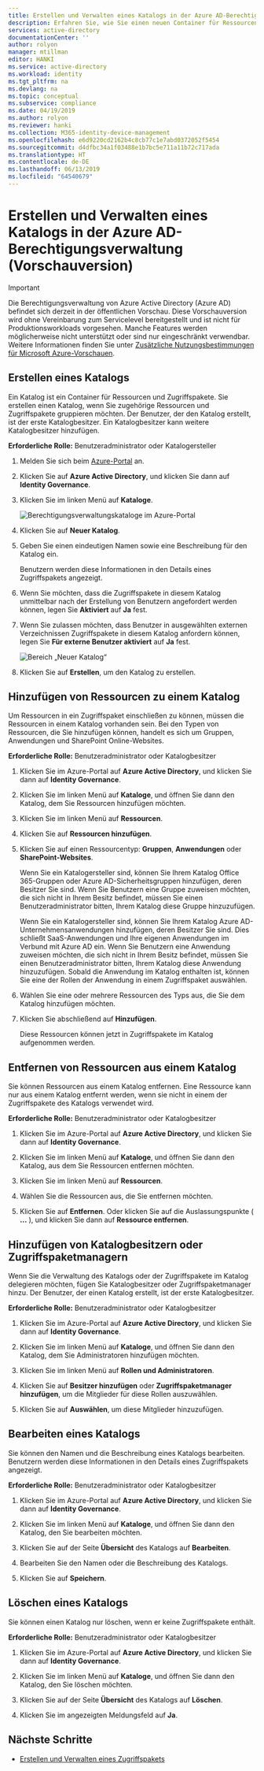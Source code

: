 ```yaml
---
title: Erstellen und Verwalten eines Katalogs in der Azure AD-Berechtigungsverwaltung (Vorschauversion) – Azure Active Directory
description: Erfahren Sie, wie Sie einen neuen Container für Ressourcen und Zugriffspakete in der Azure Active Directory-Berechtigungsverwaltung (Vorschauversion) erstellen.
services: active-directory
documentationCenter: ''
author: rolyon
manager: mtillman
editor: HANKI
ms.service: active-directory
ms.workload: identity
ms.tgt_pltfrm: na
ms.devlang: na
ms.topic: conceptual
ms.subservice: compliance
ms.date: 04/19/2019
ms.author: rolyon
ms.reviewer: hanki
ms.collection: M365-identity-device-management
ms.openlocfilehash: e6d9220cd2162b4c8cb77c1e7abd0372052f5454
ms.sourcegitcommit: d4dfbc34a1f03488e1b7bc5e711a11b72c717ada
ms.translationtype: HT
ms.contentlocale: de-DE
ms.lasthandoff: 06/13/2019
ms.locfileid: "64540679"
---
```

# <a name="create-and-manage-a-catalog-in-azure-ad-entitlement-management-preview"></a>Erstellen und Verwalten eines Katalogs in der Azure AD-Berechtigungsverwaltung (Vorschauversion)

> [!IMPORTANT]
> Die Berechtigungsverwaltung von Azure Active Directory (Azure AD) befindet sich derzeit in der öffentlichen Vorschau.
> Diese Vorschauversion wird ohne Vereinbarung zum Servicelevel bereitgestellt und ist nicht für Produktionsworkloads vorgesehen. Manche Features werden möglicherweise nicht unterstützt oder sind nur eingeschränkt verwendbar.
> Weitere Informationen finden Sie unter [Zusätzliche Nutzungsbestimmungen für Microsoft Azure-Vorschauen](https://azure.microsoft.com/support/legal/preview-supplemental-terms/).

## <a name="create-a-catalog"></a>Erstellen eines Katalogs

Ein Katalog ist ein Container für Ressourcen und Zugriffspakete. Sie erstellen einen Katalog, wenn Sie zugehörige Ressourcen und Zugriffspakete gruppieren möchten. Der Benutzer, der den Katalog erstellt, ist der erste Katalogbesitzer. Ein Katalogbesitzer kann weitere Katalogbesitzer hinzufügen.

**Erforderliche Rolle:** Benutzeradministrator oder Katalogersteller

1. Melden Sie sich beim [Azure-Portal](https://portal.azure.com) an.

1. Klicken Sie auf **Azure Active Directory**, und klicken Sie dann auf **Identity Governance**.

1. Klicken Sie im linken Menü auf **Kataloge**.

    ![Berechtigungsverwaltungskataloge im Azure-Portal](./media/entitlement-management-catalog-create/catalogs.png)

1. Klicken Sie auf **Neuer Katalog**.

1. Geben Sie einen eindeutigen Namen sowie eine Beschreibung für den Katalog ein.

    Benutzern werden diese Informationen in den Details eines Zugriffspakets angezeigt.

1. Wenn Sie möchten, dass die Zugriffspakete in diesem Katalog unmittelbar nach der Erstellung von Benutzern angefordert werden können, legen Sie **Aktiviert** auf **Ja** fest.

1. Wenn Sie zulassen möchten, dass Benutzer in ausgewählten externen Verzeichnissen Zugriffspakete in diesem Katalog anfordern können, legen Sie **Für externe Benutzer aktiviert** auf **Ja** fest.

    ![Bereich „Neuer Katalog“](./media/entitlement-management-catalog-create/new-catalog.png)

1. Klicken Sie auf **Erstellen**, um den Katalog zu erstellen.

## <a name="add-resources-to-a-catalog"></a>Hinzufügen von Ressourcen zu einem Katalog

Um Ressourcen in ein Zugriffspaket einschließen zu können, müssen die Ressourcen in einem Katalog vorhanden sein. Bei den Typen von Ressourcen, die Sie hinzufügen können, handelt es sich um Gruppen, Anwendungen und SharePoint Online-Websites.

**Erforderliche Rolle:** Benutzeradministrator oder Katalogbesitzer

1. Klicken Sie im Azure-Portal auf **Azure Active Directory**, und klicken Sie dann auf **Identity Governance**.

1. Klicken Sie im linken Menü auf **Kataloge**, und öffnen Sie dann den Katalog, dem Sie Ressourcen hinzufügen möchten.

1. Klicken Sie im linken Menü auf **Ressourcen**.

1. Klicken Sie auf **Ressourcen hinzufügen**.

1. Klicken Sie auf einen Ressourcentyp: **Gruppen**, **Anwendungen** oder **SharePoint-Websites**.

    Wenn Sie ein Katalogersteller sind, können Sie Ihrem Katalog Office 365-Gruppen oder Azure AD-Sicherheitsgruppen hinzufügen, deren Besitzer Sie sind. Wenn Sie Benutzern eine Gruppe zuweisen möchten, die sich nicht in Ihrem Besitz befindet, müssen Sie einen Benutzeradministrator bitten, Ihrem Katalog diese Gruppe hinzuzufügen.

    Wenn Sie ein Katalogersteller sind, können Sie Ihrem Katalog Azure AD-Unternehmensanwendungen hinzufügen, deren Besitzer Sie sind. Dies schließt SaaS-Anwendungen und Ihre eigenen Anwendungen im Verbund mit Azure AD ein. Wenn Sie Benutzern eine Anwendung zuweisen möchten, die sich nicht in Ihrem Besitz befindet, müssen Sie einen Benutzeradministrator bitten, Ihrem Katalog diese Anwendung hinzuzufügen. Sobald die Anwendung im Katalog enthalten ist, können Sie eine der Rollen der Anwendung in einem Zugriffspaket auswählen.

1. Wählen Sie eine oder mehrere Ressourcen des Typs aus, die Sie dem Katalog hinzufügen möchten.

1. Klicken Sie abschließend auf **Hinzufügen**.

    Diese Ressourcen können jetzt in Zugriffspakete im Katalog aufgenommen werden.

## <a name="remove-resources-from-a-catalog"></a>Entfernen von Ressourcen aus einem Katalog

Sie können Ressourcen aus einem Katalog entfernen. Eine Ressource kann nur aus einem Katalog entfernt werden, wenn sie nicht in einem der Zugriffspakete des Katalogs verwendet wird.

**Erforderliche Rolle:** Benutzeradministrator oder Katalogbesitzer

1. Klicken Sie im Azure-Portal auf **Azure Active Directory**, und klicken Sie dann auf **Identity Governance**.

1. Klicken Sie im linken Menü auf **Kataloge**, und öffnen Sie dann den Katalog, aus dem Sie Ressourcen entfernen möchten.

1. Klicken Sie im linken Menü auf **Ressourcen**.

1. Wählen Sie die Ressourcen aus, die Sie entfernen möchten.

1. Klicken Sie auf **Entfernen**. Oder klicken Sie auf die Auslassungspunkte ( **...** ), und klicken Sie dann auf **Ressource entfernen**.

## <a name="add-catalog-owners-or-access-package-managers"></a>Hinzufügen von Katalogbesitzern oder Zugriffspaketmanagern

Wenn Sie die Verwaltung des Katalogs oder der Zugriffspakete im Katalog delegieren möchten, fügen Sie Katalogbesitzer oder Zugriffspaketmanager hinzu. Der Benutzer, der einen Katalog erstellt, ist der erste Katalogbesitzer.

**Erforderliche Rolle:** Benutzeradministrator oder Katalogbesitzer

1. Klicken Sie im Azure-Portal auf **Azure Active Directory**, und klicken Sie dann auf **Identity Governance**.

1. Klicken Sie im linken Menü auf **Kataloge**, und öffnen Sie dann den Katalog, dem Sie Administratoren hinzufügen möchten.

1. Klicken Sie im linken Menü auf **Rollen und Administratoren**.

1. Klicken Sie auf **Besitzer hinzufügen** oder **Zugriffspaketmanager hinzufügen**, um die Mitglieder für diese Rollen auszuwählen.

1. Klicken Sie auf **Auswählen**, um diese Mitglieder hinzuzufügen.

## <a name="edit-a-catalog"></a>Bearbeiten eines Katalogs

Sie können den Namen und die Beschreibung eines Katalogs bearbeiten. Benutzern werden diese Informationen in den Details eines Zugriffspakets angezeigt.

**Erforderliche Rolle:** Benutzeradministrator oder Katalogbesitzer

1. Klicken Sie im Azure-Portal auf **Azure Active Directory**, und klicken Sie dann auf **Identity Governance**.

1. Klicken Sie im linken Menü auf **Kataloge**, und öffnen Sie dann den Katalog, den Sie bearbeiten möchten.

1. Klicken Sie auf der Seite **Übersicht** des Katalogs auf **Bearbeiten**.

1. Bearbeiten Sie den Namen oder die Beschreibung des Katalogs.

1. Klicken Sie auf **Speichern**.

## <a name="delete-a-catalog"></a>Löschen eines Katalogs

Sie können einen Katalog nur löschen, wenn er keine Zugriffspakete enthält.

**Erforderliche Rolle:** Benutzeradministrator oder Katalogbesitzer

1. Klicken Sie im Azure-Portal auf **Azure Active Directory**, und klicken Sie dann auf **Identity Governance**.

1. Klicken Sie im linken Menü auf **Kataloge**, und öffnen Sie dann den Katalog, den Sie löschen möchten.

1. Klicken Sie auf der Seite **Übersicht** des Katalogs auf **Löschen**.

1. Klicken Sie im angezeigten Meldungsfeld auf **Ja**.

## <a name="next-steps"></a>Nächste Schritte

- [Erstellen und Verwalten eines Zugriffspakets](entitlement-management-access-package-create.md)
